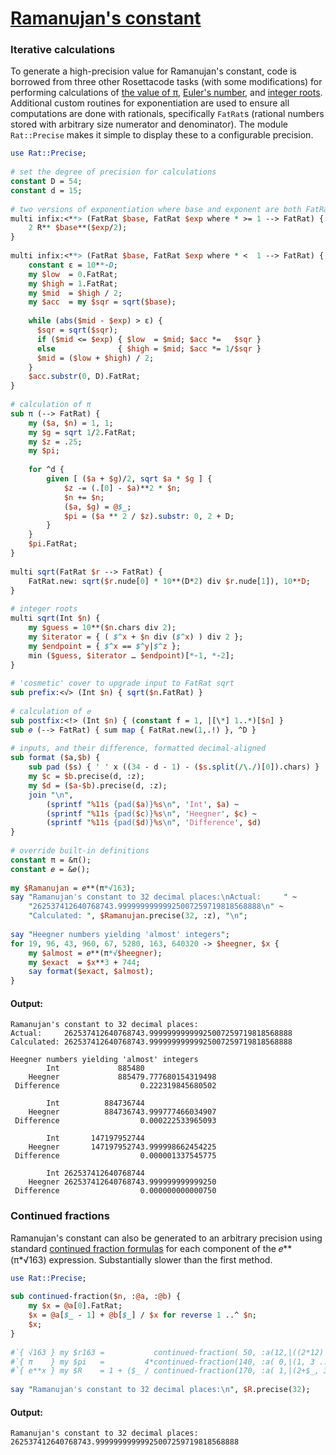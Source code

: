 [1]: https://rosettacode.org/wiki/Ramanujan's_constant

# [Ramanujan's constant][1]

### Iterative calculations



To generate a high-precision value for Ramanujan's constant, code is borrowed from three other Rosettacode tasks
(with some modifications) for performing calculations of
[the value of π](http://rosettacode.org/wiki/Arithmetic-geometric_mean/Calculate_Pi),
[Euler's number](http://rosettacode.org/wiki/Calculating_the_value_of_e), and
[integer roots](http://rosettacode.org/wiki/Arithmetic-geometric_mean/Integer_roots). Additional custom routines for exponentiation are used to ensure all computations are done with rationals, specifically `FatRat`s (rational numbers stored with arbitrary size numerator and denominator). The module `Rat::Precise` makes it simple to display these to a configurable precision.

```perl
use Rat::Precise;
 
# set the degree of precision for calculations
constant D = 54;
constant d = 15;
 
# two versions of exponentiation where base and exponent are both FatRat
multi infix:<**> (FatRat $base, FatRat $exp where * >= 1 --> FatRat) {
    2 R** $base**($exp/2);
}
 
multi infix:<**> (FatRat $base, FatRat $exp where * <  1 --> FatRat) {
    constant ε = 10**-D;
    my $low  = 0.FatRat;
    my $high = 1.FatRat;
    my $mid  = $high / 2;
    my $acc  = my $sqr = sqrt($base);
 
    while (abs($mid - $exp) > ε) {
      $sqr = sqrt($sqr);
      if ($mid <= $exp) { $low  = $mid; $acc *=   $sqr }
      else              { $high = $mid; $acc *= 1/$sqr }
      $mid = ($low + $high) / 2;
    }
    $acc.substr(0, D).FatRat;
}
 
# calculation of π
sub π (--> FatRat) {
    my ($a, $n) = 1, 1;
    my $g = sqrt 1/2.FatRat;
    my $z = .25;
    my $pi;
 
    for ^d {
        given [ ($a + $g)/2, sqrt $a * $g ] {
            $z -= (.[0] - $a)**2 * $n;
            $n += $n;
            ($a, $g) = @$_;
            $pi = ($a ** 2 / $z).substr: 0, 2 + D;
        }
    }
    $pi.FatRat;
}
 
multi sqrt(FatRat $r --> FatRat) {
    FatRat.new: sqrt($r.nude[0] * 10**(D*2) div $r.nude[1]), 10**D;
}
 
# integer roots
multi sqrt(Int $n) {
    my $guess = 10**($n.chars div 2);
    my $iterator = { ( $^x + $n div ($^x) ) div 2 };
    my $endpoint = { $^x == $^y|$^z };
    min ($guess, $iterator … $endpoint)[*-1, *-2];
}
 
# 'cosmetic' cover to upgrade input to FatRat sqrt
sub prefix:<√> (Int $n) { sqrt($n.FatRat) }
 
# calculation of 𝑒
sub postfix:<!> (Int $n) { (constant f = 1, |[\*] 1..*)[$n] }
sub 𝑒 (--> FatRat) { sum map { FatRat.new(1,.!) }, ^D }
 
# inputs, and their difference, formatted decimal-aligned
sub format ($a,$b) {
    sub pad ($s) { ' ' x ((34 - d - 1) - ($s.split(/\./)[0]).chars) }
    my $c = $b.precise(d, :z);
    my $d = ($a-$b).precise(d, :z);
    join "\n",
        (sprintf "%11s {pad($a)}%s\n", 'Int', $a) ~
        (sprintf "%11s {pad($c)}%s\n", 'Heegner', $c) ~
        (sprintf "%11s {pad($d)}%s\n", 'Difference', $d)
}
 
# override built-in definitions
constant π = &π();
constant 𝑒 = &𝑒();
 
my $Ramanujan = 𝑒**(π*√163);
say "Ramanujan's constant to 32 decimal places:\nActual:     " ~
    "262537412640768743.99999999999925007259719818568888\n" ~
    "Calculated: ", $Ramanujan.precise(32, :z), "\n";
 
say "Heegner numbers yielding 'almost' integers";
for 19, 96, 43, 960, 67, 5280, 163, 640320 -> $heegner, $x {
    my $almost = 𝑒**(π*√$heegner);
    my $exact  = $x**3 + 744;
    say format($exact, $almost);
}
```

#### Output:
```
Ramanujan's constant to 32 decimal places:
Actual:     262537412640768743.99999999999925007259719818568888
Calculated: 262537412640768743.99999999999925007259719818568888

Heegner numbers yielding 'almost' integers
        Int             885480
    Heegner             885479.777680154319498
 Difference                  0.222319845680502

        Int          884736744
    Heegner          884736743.999777466034907
 Difference                  0.000222533965093

        Int       147197952744
    Heegner       147197952743.999998662454225
 Difference                  0.000001337545775

        Int 262537412640768744
    Heegner 262537412640768743.999999999999250
 Difference                  0.000000000000750
```


### Continued fractions



Ramanujan's constant can also be generated to an arbitrary precision using standard [continued fraction formulas](https://en.wikipedia.org/wiki/Generalized_continued_fraction) for each component of the 𝑒\*\*(π\*√163) expression. Substantially slower than the first method.

```perl
use Rat::Precise;
 
sub continued-fraction($n, :@a, :@b) {
    my $x = @a[0].FatRat;
    $x = @a[$_ - 1] + @b[$_] / $x for reverse 1 ..^ $n;
    $x;
}
 
#`{ √163 } my $r163 =           continued-fraction( 50, :a(12,|((2*12) xx *)),      :b(19 xx *));
#`{ π    } my $pi   =         4*continued-fraction(140, :a( 0,|(1, 3 ... *)),       :b(4, 1, |((1, 2, 3 ... *) X** 2)));
#`{ e**x } my $R    = 1 + ($_ / continued-fraction(170, :a( 1,|(2+$_, 3+$_ ... *)), :b(Nil,  |(-1*$_, -2*$_ ... *)  ))) given $r163*$pi;
 
say "Ramanujan's constant to 32 decimal places:\n", $R.precise(32);
```

#### Output:
```
Ramanujan's constant to 32 decimal places:
262537412640768743.99999999999925007259719818568888
```